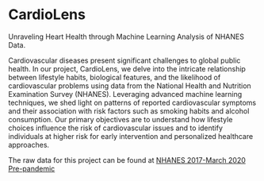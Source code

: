 # CardioLens
Unraveling Heart Health through Machine Learning Analysis of NHANES Data.

Cardiovascular diseases present significant challenges to global public health. In our project, CardioLens, we delve into the intricate relationship between lifestyle habits, biological features, and the likelihood of cardiovascular problems using data from the National Health and Nutrition Examination Survey (NHANES). Leveraging advanced machine learning techniques, we shed light on patterns of reported cardiovascular symptoms and their association with risk factors such as smoking habits and alcohol consumption. Our primary objectives are to understand how lifestyle choices influence the risk of cardiovascular issues and to identify individuals at higher risk for early intervention and personalized healthcare approaches.

The raw data for this project can be found at [NHANES 2017-March 2020 Pre-pandemic](https://wwwn.cdc.gov/nchs/nhanes/continuousnhanes/default.aspx?Cycle=2017-2020)
